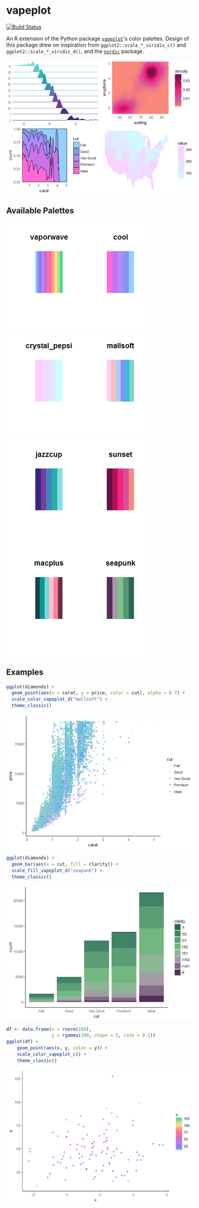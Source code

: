 vapeplot
========

[![Build Status](https://travis-ci.org/seasmith/AlignRegex.svg?branch=master)](https://travis-ci.org/seasmith/vapeplot)

An R extension of the Python package [`vapeplot`](https://github.com/dantaki/vapeplot)'s color palettes. Design of this package drew on inspiration from `ggplot2::scale_*_viridis_c()` and `ggplot2::scale_*_viridis_d()`, and the [`nordic`](http://github.com/jkaupp/nord) package.

![](man/figures/bind_plots-1.png)

Available Palettes
------------------

![](man/figures/show_palettes-1.png)![](man/figures/show_palettes-2.png)![](man/figures/show_palettes-3.png)![](man/figures/show_palettes-4.png)![](man/figures/show_palettes-5.png)![](man/figures/show_palettes-6.png)![](man/figures/show_palettes-7.png)![](man/figures/show_palettes-8.png)

Examples
--------

``` r
ggplot(diamonds) +
  geom_point(aes(x = carat, y = price, color = cut), alpha = 0.7) +
  scale_color_vapeplot_d("mallsoft") +
  theme_classic()
```

![](man/figures/for_display-1.png)

``` r
ggplot(diamonds) +
  geom_bar(aes(x = cut, fill = clarity)) +
  scale_fill_vapeplot_d("seapunk") +
  theme_classic()
```

![](man/figures/for_display-2.png)

``` r
df <- data.frame(x = rnorm(100),
                 y = rgamma(100, shape = 5, rate = 0.1))
ggplot(df) +
    geom_point(aes(x, y, color = y)) +
    scale_color_vapeplot_c() +
    theme_classic()
```

![](man/figures/for_display-3.png)
